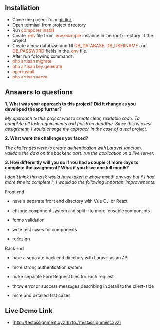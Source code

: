 ## Installation


- Clone the project from [git link](https://github.com/levonsargsyandev/profile-app).
- Open terminal from project directory
- Run <span style="color:#b54522;">composer install</span>
- Create <span style="color:#b54522;">.env</span> file from <span style="color:#b54522;">.env.example</span> instance in the root directory of the project
- Create a new database and fill <span style="color:#b54522;">DB_DATABASE</span>, <span style="color:#b54522;">DB_USERNAME</span> and <span style="color:#b54522;">DB_PASSWORD</span> fields in the <span style="color:#b54522;">.env</span> file.
- After run following commands.
- <span style="color:#b54522;">php artisan migrate</span>
- <span style="color:#b54522;">php artisan key:generate</span>
- <span style="color:#b54522;">npm install</span>
- <span style="color:#b54522;">php artisan serve</span>

## Answers to questions

**1. What was your approach to this project? Did it change as you developed the app further?**

*My approach to this project was to create clear, readable code. To complete all task requirements and finish on deadline. Since this is a test assignment, I would change my approach in the case of a real project.*

**2. What were the challenges you faced?**

*The challenges were to create authentication with Laravel sanctum, validate the data on the backend part, run the application on a live server.*

**3. How differently will you do if you had a couple of more days to complete the assignment? What if you have one full month?**

*I don't think this task would have taken a whole month anyway but if I had more time to complete it, I would do the following important improvements.*


Front end

- have a separate front end directory with Vue CLI or React

- change component system and split into more reusable components

- forms validation

- write test cases for components

- redesign

Back end

- have a separate back end directory with Laravel as an API

- more strong authentication system

- make separate FormRequest files for each request

- throw error or success messages describing in detail to the client-side

- more and detailed test cases


## Live Demo Link

- [http://testassignment.xyz](http://testassignment.xyz)



